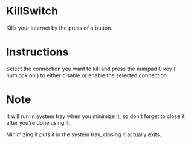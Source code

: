 # KillSwitch
Kills your internet by the press of a button.

# Instructions
Select the connection you want to kill and press the numpad 0 key ( numlock on ) to either disable or enable the selected connection.

# Note
It will run in system tray when you minimize it, so don't forget to close it after you're done using it.

Minimizing it puts it in the system tray, closing it actually exits.
